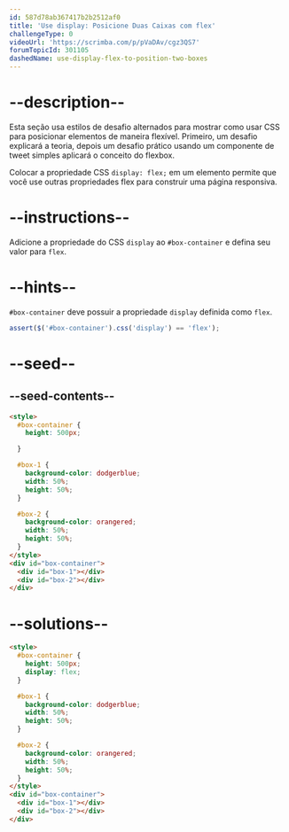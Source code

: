 ```yaml
---
id: 587d78ab367417b2b2512af0
title: 'Use display: Posicione Duas Caixas com flex'
challengeType: 0
videoUrl: 'https://scrimba.com/p/pVaDAv/cgz3QS7'
forumTopicId: 301105
dashedName: use-display-flex-to-position-two-boxes
---
```


# --description--

Esta seção usa estilos de desafio alternados para mostrar como usar CSS para posicionar elementos de maneira flexível. Primeiro, um desafio explicará a teoria, depois um desafio prático usando um componente de tweet simples aplicará o conceito do flexbox.

Colocar a propriedade CSS `display: flex;` em um elemento permite que você use outras propriedades flex para construir uma página responsiva.

# --instructions--

Adicione a propriedade do CSS `display` ao `#box-container` e defina seu valor para `flex`.

# --hints--

`#box-container` deve possuir a propriedade `display` definida como `flex`.

```js
assert($('#box-container').css('display') == 'flex');
```

# --seed--

## --seed-contents--

```html
<style>
  #box-container {
    height: 500px;

  }

  #box-1 {
    background-color: dodgerblue;
    width: 50%;
    height: 50%;
  }

  #box-2 {
    background-color: orangered;
    width: 50%;
    height: 50%;
  }
</style>
<div id="box-container">
  <div id="box-1"></div>
  <div id="box-2"></div>
</div>
```

# --solutions--

```html
<style>
  #box-container {
    height: 500px;
    display: flex;
  }

  #box-1 {
    background-color: dodgerblue;
    width: 50%;
    height: 50%;
  }

  #box-2 {
    background-color: orangered;
    width: 50%;
    height: 50%;
  }
</style>
<div id="box-container">
  <div id="box-1"></div>
  <div id="box-2"></div>
</div>
```
